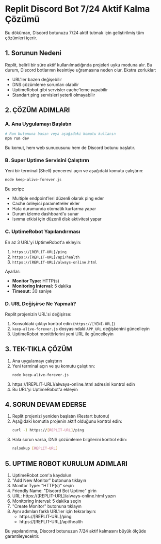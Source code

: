 # Replit Discord Bot 7/24 Aktif Kalma Çözümü

Bu döküman, Discord botunuzu 7/24 aktif tutmak için geliştirilmiş tüm çözümleri içerir.

## 1. Sorunun Nedeni

Replit, belirli bir süre aktif kullanılmadığında projeleri uyku moduna alır. Bu durum, Discord botlarının kesintiye uğramasına neden olur. Ekstra zorluklar:

- URL'ler bazen değişebilir
- DNS çözümleme sorunları olabilir
- UptimeRobot gibi servisler cache'leme yapabilir
- Standart ping servisleri yeterli olmayabilir

## 2. ÇÖZÜM ADIMLARI

### A. Ana Uygulamayı Başlatın

```bash
# Run butonuna basın veya aşağıdaki komutu kullanın
npm run dev
```

Bu komut, hem web sunucusunu hem de Discord botunu başlatır.

### B. Super Uptime Servisini Çalıştırın

Yeni bir terminal (Shell) penceresi açın ve aşağıdaki komutu çalıştırın:

```bash
node keep-alive-forever.js
```

Bu script:
- Multiple endpoint'leri düzenli olarak ping eder
- Cache önleyici parametreler ekler
- Hata durumunda otomatik kurtarma yapar
- Durum izleme dashboard'u sunar
- Isınma etkisi için düzenli disk aktivitesi yapar

### C. UptimeRobot Yapılandırması

En az 3 URL'yi UptimeRobot'a ekleyin:
1. `https://[REPLIT-URL]/ping`
2. `https://[REPLIT-URL]/api/health`
3. `https://[REPLIT-URL]/always-online.html`

Ayarlar:
- **Monitor Type:** HTTP(s)
- **Monitoring Interval:** 5 dakika
- **Timeout:** 30 saniye

### D. URL Değişirse Ne Yapmalı?

Replit projenizin URL'si değişirse:
1. Konsoldaki çıktıyı kontrol edin (`https://[YENİ-URL]`)
2. `keep-alive-forever.js` dosyasındaki `APP_URL` değişkenini güncelleyin
3. UptimeRobot monitörlerini yeni URL ile güncelleyin

## 3. TEK-TIKLA ÇÖZÜM

1. Ana uygulamayı çalıştırın
2. Yeni terminal açın ve şu komutu çalıştırın:
   ```bash
   node keep-alive-forever.js
   ```
3. https://[REPLIT-URL]/always-online.html adresini kontrol edin
4. Bu URL'yi UptimeRobot'a ekleyin

## 4. SORUN DEVAM EDERSE

1. Replit projenizi yeniden başlatın (Restart butonu)
2. Aşağıdaki komutla projenin aktif olduğunu kontrol edin:
   ```bash
   curl -I https://[REPLIT-URL]/ping
   ```
3. Hala sorun varsa, DNS çözümleme bilgilerini kontrol edin:
   ```bash
   nslookup [REPLIT-URL]
   ```

## 5. UPTIME ROBOT KURULUM ADIMLARI

1. UptimeRobot.com'a kaydolun
2. "Add New Monitor" butonuna tıklayın
3. Monitor Type: "HTTP(s)" seçin
4. Friendly Name: "Discord Bot Uptime" girin
5. URL: https://[REPLIT-URL]/always-online.html yazın
6. Monitoring Interval: 5 dakika seçin
7. "Create Monitor" butonuna tıklayın
8. Aynı adımları farklı URL'ler için tekrarlayın:
   - https://[REPLIT-URL]/ping
   - https://[REPLIT-URL]/api/health

Bu yapılandırma, Discord botunuzun 7/24 aktif kalmasını büyük ölçüde garantileyecektir.